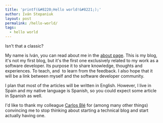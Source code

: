 ```yaml
---
title: 'printf(&#8220;Hello world!&#8221;);'
author: Iván Stepaniuk
layout: post
permalink: /hello-world/
tags:
  - hello world
---
```

Isn't that a classic?

My name is Iván, you can read about me in the [about page][1]. This is my blog, it's not my first blog, but it's the first one exclusively related to my work as a software developer. Its purpose it to share knowledge, thoughts and experiences. To teach, and  to learn from the feedback. I also hope that it will be a link between myself and the software developer community.

I plan that most of the articles will be written in English. However, I live in Spain and my native language is Spanish, so you could expect some article in Spanish as well.

I'd like to thank my colleague [Carlos Blé][2] for (among many other things) convincing me to stop thinking about starting a technical blog and start actually having one.

 [1]: http://blog.istepaniuk.com/about/ "About Me"
 [2]: http://www.carlosble.com/ "El blog de Carlos Blé"
